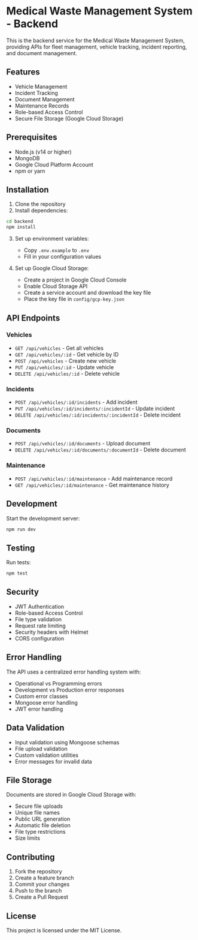 # Medical Waste Management System - Backend

This is the backend service for the Medical Waste Management System, providing APIs for fleet management, vehicle tracking, incident reporting, and document management.

## Features

- Vehicle Management
- Incident Tracking
- Document Management
- Maintenance Records
- Role-based Access Control
- Secure File Storage (Google Cloud Storage)

## Prerequisites

- Node.js (v14 or higher)
- MongoDB
- Google Cloud Platform Account
- npm or yarn

## Installation

1. Clone the repository
2. Install dependencies:
```bash
cd backend
npm install
```

3. Set up environment variables:
   - Copy `.env.example` to `.env`
   - Fill in your configuration values

4. Set up Google Cloud Storage:
   - Create a project in Google Cloud Console
   - Enable Cloud Storage API
   - Create a service account and download the key file
   - Place the key file in `config/gcp-key.json`

## API Endpoints

### Vehicles

- `GET /api/vehicles` - Get all vehicles
- `GET /api/vehicles/:id` - Get vehicle by ID
- `POST /api/vehicles` - Create new vehicle
- `PUT /api/vehicles/:id` - Update vehicle
- `DELETE /api/vehicles/:id` - Delete vehicle

### Incidents

- `POST /api/vehicles/:id/incidents` - Add incident
- `PUT /api/vehicles/:id/incidents/:incidentId` - Update incident
- `DELETE /api/vehicles/:id/incidents/:incidentId` - Delete incident

### Documents

- `POST /api/vehicles/:id/documents` - Upload document
- `DELETE /api/vehicles/:id/documents/:documentId` - Delete document

### Maintenance

- `POST /api/vehicles/:id/maintenance` - Add maintenance record
- `GET /api/vehicles/:id/maintenance` - Get maintenance history

## Development

Start the development server:
```bash
npm run dev
```

## Testing

Run tests:
```bash
npm test
```

## Security

- JWT Authentication
- Role-based Access Control
- File type validation
- Request rate limiting
- Security headers with Helmet
- CORS configuration

## Error Handling

The API uses a centralized error handling system with:
- Operational vs Programming errors
- Development vs Production error responses
- Custom error classes
- Mongoose error handling
- JWT error handling

## Data Validation

- Input validation using Mongoose schemas
- File upload validation
- Custom validation utilities
- Error messages for invalid data

## File Storage

Documents are stored in Google Cloud Storage with:
- Secure file uploads
- Unique file names
- Public URL generation
- Automatic file deletion
- File type restrictions
- Size limits

## Contributing

1. Fork the repository
2. Create a feature branch
3. Commit your changes
4. Push to the branch
5. Create a Pull Request

## License

This project is licensed under the MIT License.
